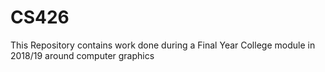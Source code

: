 # CS426
This Repository contains work done during a Final Year College module in 2018/19 around computer graphics
